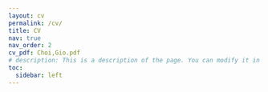 ```yaml
---
layout: cv
permalink: /cv/
title: CV
nav: true
nav_order: 2
cv_pdf: Choi,Gio.pdf
# description: This is a description of the page. You can modify it in 'pages/_cv.md'. You can also change or remove the top pdf download button.
toc:
  sidebar: left
---
```

